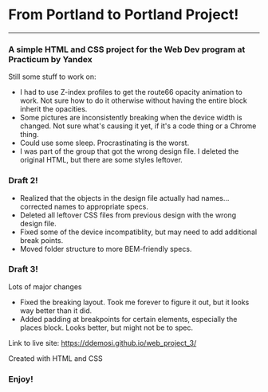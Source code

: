 # From Portland to Portland Project!
--------------------------------
### A simple HTML and CSS project for the Web Dev program at Practicum by Yandex

Still some stuff to work on:
* I had to use Z-index profiles to get the route66 opacity animation to work. Not sure how to do it otherwise without having the entire block inherit the opacities.
* Some pictures are inconsistently breaking when the device width is changed. Not sure what's causing it yet, if it's a code thing or a Chrome thing.
* Could use some sleep. Procrastinating is the worst.
* I was part of the group that got the wrong design file. I deleted the original HTML, but there are some styles leftover.

### Draft 2!

* Realized that the objects in the design file actually had names... corrected names to appropriate specs.
* Deleted all leftover CSS files from previous design with the wrong design file.
* Fixed some of the device incompatiblity, but may need to add additional break points.
* Moved folder structure to more BEM-friendly specs.

### Draft 3!

Lots of major changes
* Fixed the breaking layout. Took me forever to figure it out, but it looks way better than it did.
* Added padding at breakpoints for certain elements, especially the places block. Looks better, but might not be to spec.

Link to live site:
https://ddemosi.github.io/web_project_3/

Created with HTML and CSS

### Enjoy!
